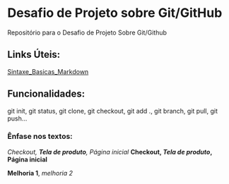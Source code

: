 # Desafio de Projeto sobre Git/GitHub
Repositório para o Desafio de Projeto Sobre Git/Github


## Links Úteis:
[Sintaxe_Basicas_Markdown](https://www.markdownguide.org/basic-syntax/)

## Funcionalidades:

git init, git status, git clone, git checkout, git add ., git branch, git pull, git push...

### Ênfase nos textos:

_Checkout, **Tela de produto**, Página inicial_
**Checkout, _Tela de produto_, Página inicial**

__Melhoria 1__,  _melhoria 2_
